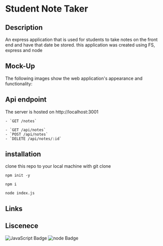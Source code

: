# Student Note Taker

## Description

An express application that is used for students to take notes on the front end and have that date be stored. this application was created using FS, express and node

## Mock-Up

The following images show the web application's appearance and functionality:



## Api endpoint

The server is hosted on http://localhost:3001

```
- `GET /notes`

- `GET /api/notes`
- `POST /api/notes`
- `DELETE /api/notes/:id`
```

## installation

clone this repo to your local machine with git clone <url>

```
npm init -y

npm i

node index.js
```

## Links

## Liscenece

![JavaScript Badge](https://img.shields.io/badge/Language-JavaScript-orange)
![node Badge](https://img.shields.io/badge/Language-Nodejs-green)
